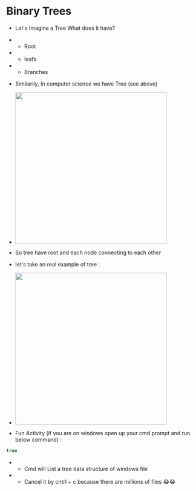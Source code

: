 # Binary Trees
- Let's Imagine a Tree What does it have?
- - Root
- - leafs
- - Branches

- Similarily, In computer science we have Tree (see above)
- <image height="400px" style = "position :relative" src = "src\1.png"></image>

- So tree have root and each node connecting to each other
- let's take an real example of tree : 
- <image height="400px" style = "position :relative" src = "src\2.png"></image> 
- Fun Activity (if you are on windows open up your cmd prompt and run below command) : 
```bat
tree
```
- - Cmd will List a tree data structure of windows file
- - Cancel it by cntrl + c because there are millions of files 😂😂 

